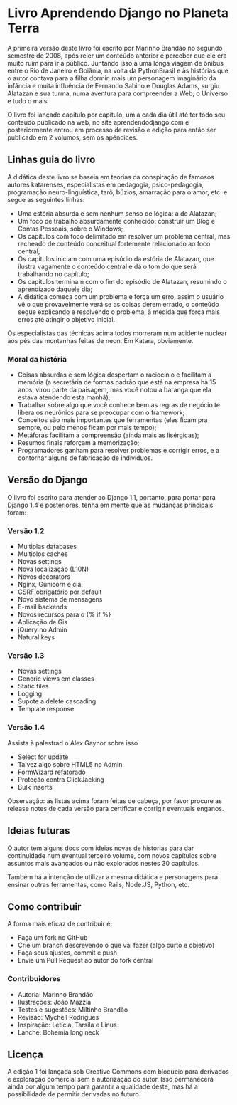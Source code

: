 # Livro Aprendendo Django no Planeta Terra

A primeira versão deste livro foi escrito por Marinho Brandão no segundo semestre de 2008, após
reler um conteúdo anterior e perceber que ele era muito ruim para ir a público. Juntando isso a
uma longa viagem de ônibus entre o Rio de Janeiro e Goiânia, na volta da PythonBrasil e às
histórias que o autor contava para a filha dormir, mais um personagem imaginário da infância e
muita influência de Fernando Sabino e Douglas Adams, surgiu Alatazan e sua turma, numa aventura
para compreender a Web, o Universo e tudo o mais.

O livro foi lançado capítulo por capítulo, um a cada dia útil até ter todo seu conteúdo publicado
na web, no site aprendendodjango.com e posteriormente entrou em processo de revisão e edição para
então ser publicado em 2 volumos, sem os apêndices.

## Linhas guia do livro

A didática deste livro se baseia em teorias da conspiração de famosos autores katarenses, especialistas
em pedagogia, psico-pedagogia, programação neuro-linguística, tarô, búzios, amarração para o amor, etc.
e segue as seguintes linhas:

- Uma estória absurda e sem nenhum senso de lógica: a de Alatazan;
- Um foco de trabalho absurdamente conhecido: construir um Blog e Contas Pessoais, sobre o Windows;
- Os capítulos com foco delimitado em resolver um problema central, mas recheado de conteúdo conceitual
  fortemente relacionado ao foco central;
- Os capítulos iniciam com uma episódio da estória de Alatazan, que ilustra vagamente o conteúdo central
  e dá o tom do que será trabalhando no capítulo;
- Os capítulos terminam com o fim do episódio de Alatazan, resumindo o aprendizado daquele dia;
- A didática começa com um problema e força um erro, assim o usuário vê o que provavelmente verá se
  as coisas derem errado, o conteúdo segue explicando e resolvendo o problema, à medida que força mais
  erros até atingir o objetivo inicial.

Os especialistas das técnicas acima todos morreram num acidente nuclear aos pés das montanhas feitas
de neon. Em Katara, obviamente.

### Moral da história

- Coisas absurdas e sem lógica despertam o raciocínio e facilitam a memória (a secretária de formas
  padrão que está na empresa hà 15 anos, virou parte da paisagem, mas você notou a baranga que ela
  estava atendendo esta manhã);
- Trabalhar sobre algo que você conhece bem as regras de negócio te libera os neurônios para se
  preocupar com o framework;
- Conceitos são mais importantes que ferramentas (eles ficam pra sempre, ou pelo menos ficam por mais tempo);
- Metáforas facilitam a compreensão (ainda mais as lisérgicas);
- Resumos finais reforçam a memorização;
- Programadores ganham para resolver problemas e corrigir erros, e a contornar alguns de fabricação
  de indivíduos.

## Versão do Django

O livro foi escrito para atender ao Django 1.1, portanto, para portar para Django 1.4 e posteriores,
tenha em mente que as mudanças principais foram:

### Versão 1.2

- Multiplas databases
- Multiplos caches
- Novas settings
- Nova localização (L10N)
- Novos decorators
- Nginx, Gunicorn e cia.
- CSRF obrigatório por default
- Novo sistema de mensagens
- E-mail backends
- Novos recursos para o {% if %}
- Aplicação de Gis
- jQuery no Admin
- Natural keys

### Versão 1.3

- Novas settings
- Generic views em classes
- Static files
- Logging
- Supote a delete cascading
- Template response

### Versão 1.4

Assista à palestrad o Alex Gaynor sobre isso

- Select for update
- Talvez algo sobre HTML5 no Admin
- FormWizard refatorado
- Proteção contra ClickJacking
- Bulk inserts

Observação: as listas acima foram feitas de cabeça, por favor procure as release notes de cada
versão para certificar e corrigir eventuais enganos.

## Ideias futuras

O autor tem alguns docs com ideias novas de historias para dar continuidade num eventual terceiro
volume, com novos capítulos sobre assuntos mais avançados ou não explorados nestes 30 capítulos.

Também há a intenção de utilizar a mesma didática e personagens para ensinar outras ferramentas,
como Rails, Node.JS, Python, etc.

## Como contribuir

A forma mais eficaz de contribuir é:

- Faça um fork no GitHub
- Crie um branch descrevendo o que vai fazer (algo curto e objetivo)
- Faça seus ajustes, commit e push
- Envie um Pull Request ao autor do fork central

### Contribuidores

- Autoria: Marinho Brandão
- Ilustrações: João Mazzia
- Testes e sugestões: Miltinho Brandão
- Revisão: Mychell Rodrigues
- Inspiração: Letícia, Tarsila e Linus
- Lanche: Bohemia long neck

## Licença

A edição 1 foi lançada sob Creative Commons com bloqueio para derivados e exploração comercial
sem a autorização do autor. Isso permanecerá ainda por algum tempo para garantir a qualidade
deste, mas há a possibilidade de permitir derivadas no futuro.

